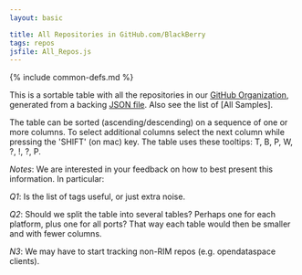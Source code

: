 ```yaml
---
layout: basic

title: All Repositories in GitHub.com/BlackBerry
tags: repos
jsfile: All_Repos.js
---
```

{% include common-defs.md %}

This is a sortable table with all the repositories in our [GitHub Organization](http://github.com/blackberry),
generated from a backing [JSON file](All_Repos.json). Also see the list of [All Samples].

The table can be sorted (ascending/descending) on a sequence of one or more columns.  To select additional
columns select the next column while pressing the 'SHIFT' (on mac) key. The table uses these tooltips:
<span class="question" tip="(Repo column) A list of 'tags' characterizing this repo (useful?)">T</span>, 
<span class="question" tip="(Repo column) Extra information on the branches in the repository">B</span>,
<span class="question" tip="(Repo column) Repo has Pages">P</span>,
<span class="question" tip="(Repo column) Repo has a Wiki">W</span>,
<span class="question" tip="(Desc column) Extra details on the repository">?</span>,
<span class="warning" tip="(Desc column) Issues to resolve">!</span>,
<span class="question" tip="(in BB10 column) Ported to PlayBook but not yet tested on BB10">?</span>,
<span class="question" tip="(in Port column) Extra information on porting">P</span>.

_*Notes*_: We are interested in your feedback on how to best present this information.  In particular:

*Q1*: Is the list of tags useful, or just extra noise.

*Q2*: Should we split the table into several tables?  Perhaps one for each platform, plus one for all ports?
That way each table would then be smaller and with fewer columns.

*N3*: We may have to start tracking non-RIM repos (e.g. opendataspace clients).
